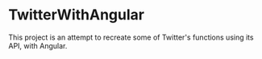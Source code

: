 # TwitterWithAngular
This project is an attempt to recreate some of Twitter's functions using its API, with Angular.
